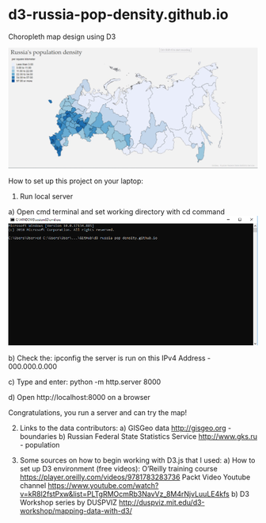 # d3-russia-pop-density.github.io
Choropleth map design using D3

<img src="readme/example.gif" />

How to set up this project on your laptop:

1. Run local server

a) Open cmd terminal and set working directory with cd command
  <img src="readme/terminal.png" />

b) Check the: ipconfig
  the server is run on this IPv4 Address - 000.000.0.000

c) Type and enter: python -m http.server 8000

d) Open http://localhost:8000 on a browser
  
  Congratulations, you run a server and can try the map!
  
  
  
2. Links to the data contributors:
a) GISGeo data http://gisgeo.org - boundaries
b) Russian Federal State Statistics Service http://www.gks.ru - population
    

3. Some sources on how to begin working with D3.js that I used:
a) How to set up D3 environment (free videos):
O’Reilly training course
https://player.oreilly.com/videos/9781783283736
Packt Video Youtube channel
https://www.youtube.com/watch?v=kR8l2fstPxw&list=PLTgRMOcmRb3NavVz_8M4rNjvLuuLE4kfs
b) D3 Workshop series by DUSPVIZ
http://duspviz.mit.edu/d3-workshop/mapping-data-with-d3/
